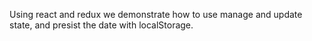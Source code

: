 Using react and redux we demonstrate how to use manage and update state, and presist the date with localStorage.
